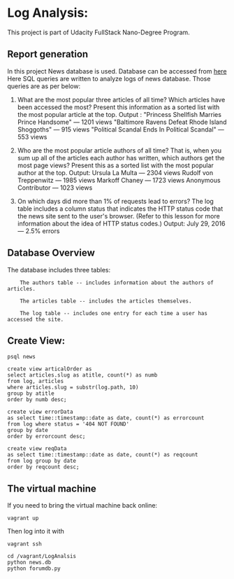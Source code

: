 # Log Analysis:
This project is part of Udacity FullStack Nano-Degree Program. 

## Report generation
In this project News database is used. Database can be accessed from [here](https://d17h27t6h515a5.cloudfront.net/topher/2016/August/57b5f748_newsdata/newsdata.zip)
Here SQL queries are written to analyze logs of news database. Those queries are as per below:

1. What are the most popular three articles of all time? Which articles have been accessed the most? Present this information as a sorted list with the most popular article at the top.
    Output : 
    "Princess Shellfish Marries Prince Handsome" — 1201 views
    "Baltimore Ravens Defeat Rhode Island Shoggoths" — 915 views
    "Political Scandal Ends In Political Scandal" — 553 views
    
2. Who are the most popular article authors of all time? That is, when you sum up all of the articles each author has written, which authors get the most page views? Present this as a sorted list with the most popular author at the top.
    Output:
    Ursula La Multa — 2304 views
    Rudolf von Treppenwitz — 1985 views
    Markoff Chaney — 1723 views
    Anonymous Contributor — 1023 views
3. On which days did more than 1% of requests lead to errors? The log table includes a column status that indicates the HTTP status code that the news site sent to the user's browser. (Refer to this lesson for more information about the idea of HTTP status codes.)
    Output:
    July 29, 2016 — 2.5% errors

## Database Overview

The database includes three tables:

        The authors table -- includes information about the authors of articles.

        The articles table -- includes the articles themselves.

        The log table -- includes one entry for each time a user has accessed the site.
 
 ## Create View:
    psql news

    create view articalOrder as 
    select articles.slug as atitle, count(*) as numb 
    from log, articles 
    where articles.slug = substr(log.path, 10) 
    group by atitle 
    order by numb desc;

    create view errorData 
    as select time::timestamp::date as date, count(*) as errorcount  
    from log where status = '404 NOT FOUND' 
    group by date 
    order by errorcount desc;

    create view reqData 
    as select time::timestamp::date as date, count(*) as reqcount  
    from log group by date 
    order by reqcount desc;

## The virtual machine
If you need to bring the virtual machine back online:

    vagrant up
Then log into it with 

    vagrant ssh
    
    cd /vagrant/LogAnalsis
    python news.db
    python forumdb.py
